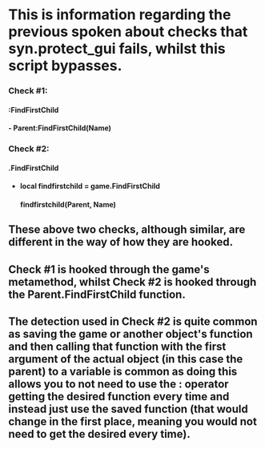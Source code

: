# This is information regarding the previous spoken about checks that syn.protect_gui fails, whilst this script bypasses.

### Check \#1:
#### :FindFirstChild
  #### - Parent:FindFirstChild(Name)

### Check \#2:
#### .FindFirstChild
- #### local findfirstchild = game.FindFirstChild
  ####   findfirstchild(Parent, Name)

## These above two checks, although similar, are different in the way of how they are hooked.
## Check \#1 is hooked through the game's metamethod, whilst Check \#2 is hooked through the Parent.FindFirstChild function.
## The detection used in Check \#2 is quite common as saving the game or another object's function and then calling that function with the first argument of the actual object (in this case the parent) to a variable is common as doing this allows you to not need to use the : operator getting the desired function every time and instead just use the saved function (that would change in the first place, meaning you would not need to get the desired every time).
